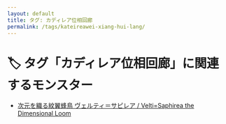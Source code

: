 ```yaml
---
layout: default
title: タグ: カディレア位相回廊
permalink: /tags/kateireawei-xiang-hui-lang/
---
```

# 🏷️ タグ「カディレア位相回廊」に関連するモンスター

- [次元を織る紋翼蜂鳥 ヴェルティ＝サピレア / Velti=Saphirea the Dimensional Loom](/monsterdex/monster/Velti=Saphirea.html)